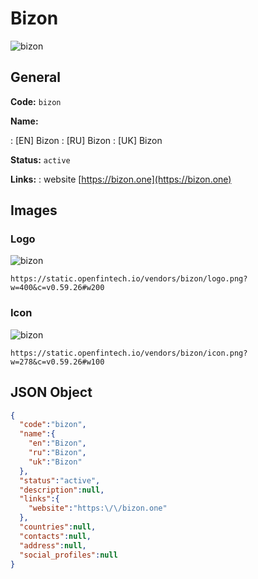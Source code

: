 
# Bizon 
![bizon](https://static.openfintech.io/vendors/bizon/logo.png?w=400&c=v0.59.26#w200)  

## General 
 
**Code:** `bizon` 
 
**Name:** 
 
:	[EN] Bizon 
:	[RU] Bizon 
:	[UK] Bizon 
 
**Status:** `active` 
 
**Links:** 
: website [https://bizon.one](https://bizon.one) 
 

## Images 

### Logo 
 
![bizon](https://static.openfintech.io/vendors/bizon/logo.png?w=400&c=v0.59.26#w200)  

```
https://static.openfintech.io/vendors/bizon/logo.png?w=400&c=v0.59.26#w200
```  

### Icon 
 
![bizon](https://static.openfintech.io/vendors/bizon/icon.png?w=278&c=v0.59.26#w100)  

```
https://static.openfintech.io/vendors/bizon/icon.png?w=278&c=v0.59.26#w100
```  

## JSON Object 

```json
{
  "code":"bizon",
  "name":{
    "en":"Bizon",
    "ru":"Bizon",
    "uk":"Bizon"
  },
  "status":"active",
  "description":null,
  "links":{
    "website":"https:\/\/bizon.one"
  },
  "countries":null,
  "contacts":null,
  "address":null,
  "social_profiles":null
}
```  
